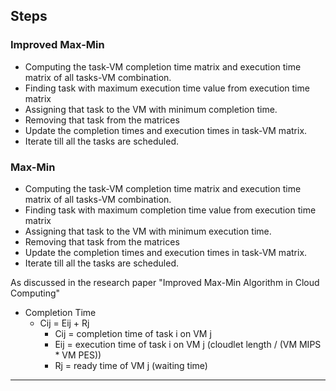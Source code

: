 
## Steps

### Improved Max-Min

* Computing the task-VM completion time matrix and execution time matrix of all tasks-VM combination.
* Finding task with maximum execution time value from execution time matrix
* Assigning that task to the VM with minimum completion time.
* Removing that task from the matrices
* Update the completion times and execution times in task-VM matrix.
* Iterate till all the tasks are scheduled.

###  Max-Min

* Computing the task-VM completion time matrix and execution time matrix of all tasks-VM combination.
* Finding task with maximum completion time value from execution time matrix
* Assigning that task to the VM with minimum execution time.
* Removing that task from the matrices
* Update the completion times and execution times in task-VM matrix.
* Iterate till all the tasks are scheduled.

As discussed in the research paper "Improved Max-Min Algorithm in Cloud Computing"

* Completion Time
  * Cij = Eij + Rj
    * Cij = completion time of task i on VM j 
    * Eij = execution time of task i on VM j (cloudlet length / (VM MIPS * VM PES))
    * Rj = ready time of VM j (waiting time)

-------------------------------------------------------------------------------------------
